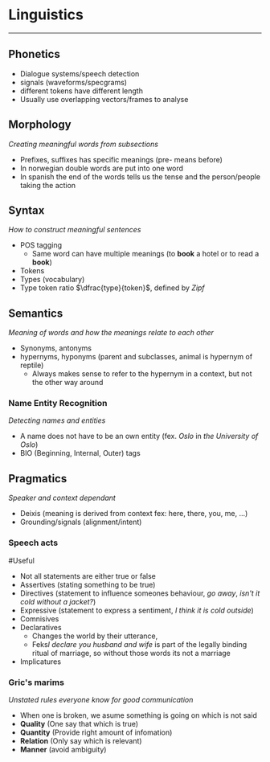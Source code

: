 
# Linguistics
---
## Phonetics

* Dialogue systems/speech detection
* signals (waveforms/specgrams)
* different tokens have different length
* Usually use overlapping vectors/frames to analyse

## Morphology
*Creating meaningful words from subsections*

* Prefixes, suffixes has specific meanings (pre- means before)
* In norwegian double words are put into one word
* In spanish the end of the words tells us the tense and the person/people taking the action

## Syntax
_How to construct meaningful sentences_

* POS tagging
	* Same word can have multiple meanings (to **book** a hotel or to read a **book**)
* Tokens
* Types (vocabulary)
* Type token ratio $\dfrac{type}{token}$, defined by *Zipf*

## Semantics
_Meaning of words and how the meanings relate to each other_

* Synonyms, antonyms
* hypernyms, hyponyms (parent and subclasses, animal is hypernym of reptile)
	* Always makes sense to refer to the hypernym in a context, but not the other way around

###  Name Entity Recognition
 _Detecting names and entities_
* A name does not have to be an own entity (fex. *Oslo* in *the University of Oslo*)
* BIO (Beginning, Internal, Outer) tags

## Pragmatics
_Speaker and context dependant_

* Deixis (meaning is derived from context fex: here, there, you, me, ...)
* Grounding/signals (alignment/intent)

### Speech acts 
#Useful 
* Not all statements are either true or false
* Assertives (stating something to be true)
* Directives (statement to influence someones behaviour, *go away*, *isn't it cold without a jacket?*)
* Expressive (statement to express a sentiment, *I think it is cold outside*)
* Comnisives 
* Declaratives 
	* Changes the world by their utterance, 
	* Feks*I declare you husband and wife* is part of the legally binding ritual of marriage, so without those words its not a marriage
* Implicatures

### Gric's marims
_Unstated rules everyone know for good communication_
* When one is broken, we asume something is going on which is not said
* **Quality** (One say that which is true)
* **Quantity** (Provide right amount of infomation)
* **Relation** (Only say which is relevant)
* **Manner** (avoid ambiguity)


